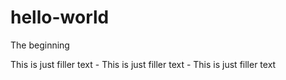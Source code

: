 # hello-world
The beginning

This is just filler text - This is just filler text - This is just filler text
